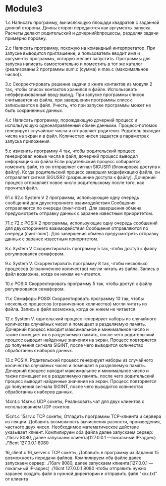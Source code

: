 # Module3
1.c 
Написать программу, вычисляющую площади квадратов с заданной длиной стороны.
Длины сторон передаются как аргументы запуска.
Расчеты делают родительский и дочернийbпроцессы, разделяя задачи примерно поровну.

2.c
Написать программу, похожую на командный интерпретатор.
При запуске выводится приглашение, и пользователь вводит имя и аргументы программы, которую желает запустить.
Программы для запуска написать самостоятельно и поместить в тот же каталог (реализованы 2 программы sum.c (сумма) и max.c (максимальное число)).

3.с
Скорректировать решение задачи о книге контактов из модуля 2 так, чтобы список контактов хранился в файле.
Использовать небуферизованный ввод-вывод.
При запуске программы список считывается из файла, при завершении программы список записывается в файл.
Учесть, что при запуске программы может не быть сохраненных данных.

4.с
Написать программу, порождающую дочерний процесс и использующую однонаправленный обмен данными.
Процесс-потомок генерирует случайные числа и отправляет родителю.
Родитель выводит числа на экран и в файл.
Количество чисел задается в параметрах запуска приложения.

5.с
изменить программу 4 так, чтобы родительский процесс генерировал новые числа в файл, дочерний процесс выводил информацию из файла
Если родительский процесс собирается изменить файл, то он отправляет сигнал SIGUSR1 (блокировка доступа к файлу).
Когда родительский процесс завершил модификацию файла, он отправляет сигнал SIGUSR2 (разрешение доступа к файлу).
Дочерний процесс отправляет новое число родительскому после того, как прочитал файл.

61.с 62.с 
System V 2 программы, использующие одну очередь сообщений для двухстороннего взаимодействия Сообщения отправляются по очереди (пинг-понг). Для завершения обмена предусмотреть отправку данных с заранее известным приоритетом.

71.с 72.c 
POSIX 2 программы, использующие одну очередь сообщений для двухстороннего взаимодействия Сообщения отправляются по очереди (пинг-понг). Для завершения обмена предусмотреть отправку данных с заранее известным приоритетом.

8.с 
System V Скорректировать программу 5 так, чтобы доступ к файлу регулировался семафором.

9.с 
System V. Скорректировать программу 8 так, чтобы несколько процессов (ограниченное количество) могли читать из файла. Запись в файл возможна, когда он никем не читается.

10.с 
POSIX Скорректировать программу 5 так, чтобы доступ к файлу регулировался семафором.

11.c 
Семафоры POSIX Скорректировать программу 10 так, чтобы несколько процессов (ограниченное количество) могли читать из файла. Запись в файл возможна, когда он никем не читается.

12.c 
System V. одительский процесс генерирует наборы из случайного количества случайных чисел и помещает в разделяемую память. Дочерний процесс находит максимальное и минимальное число и также помещает их в разделяемую память, после чего родительский процесс выводит найденные значения на экран. Процесс повторяется до получения сигнала SIGINT, после чего выводится количество обработанных наборов данных.

13.c 
POSIX. Родительский процесс генерирует наборы из случайного количества случайных чисел и помещает в разделяемую память. Дочерний процесс находит максимальное и минимальное число и также помещает их в разделяемую память, после чего родительский процесс выводит найденные значения на экран. Процесс повторяется до получения сигнала SIGINT, после чего выводится количество обработанных наборов данных.

14cnt.c 14srv.c 
UDP сокеты, Реализовать чат для двух клиентов с использованием UDP сокетов.

15cnt.c 15srv.c 
TCP сокеты, Отладить программы ТСP-клиента и сервера из лекции. Добавить возможность вычисления разности, произведения, частного двух чисел. Необходимое математическое действие указывает клиент. Компилируем оба файла далее запускаем сервер: ./15srv 8080, далее запускаем клиента(127.0.0.1 —локальный IP-адрес) ./15cnt 127.0.0.1 8080

16_сlient.c 16_server.c 
TCP сокеты, Добавить в программу из Задания 15 возможность передачи файлов. Компилируем оба файле далее запускаем сервер: ./16srv 8080, далее запускаем клиента(127.0.0.1 — локальный IP-адрес) ./16cnt 127.0.0.1 8080 чтобы отправить нужно заранее создать файл в нужной директории и отправить файл "xxx.txt" от клиента
